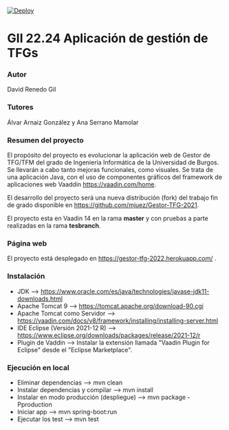 [![Deploy](https://www.herokucdn.com/deploy/button.svg)](https://gestor-tfg-2022.herokuapp.com)

# GII 22.24 Aplicación de gestión de TFGs

### Autor
David Renedo Gil

### Tutores
Álvar Arnaiz González y Ana Serrano Mamolar

### Resumen del proyecto
El propósito del proyecto es evolucionar la aplicación web de Gestor de TFG/TFM del grado de Ingeniería Informática de la Universidad de Burgos. Se llevarán a cabo tanto mejoras funcionales, como visuales. 
Se trata de una aplicación Java, con el uso de componentes gráficos del framework de aplicaciones web Vaaddin https://vaadin.com/home.  

El desarrollo del proyecto será una nueva distribución (fork) del trabajo fin de grado disponible en https://github.com/mjuez/Gestor-TFG-2021.

El proyecto esta en Vaadin 14 en la rama **master** y con pruebas a parte realizadas en la rama **tesbranch**.

### Página web
El proyecto está desplegado en https://gestor-tfg-2022.herokuapp.com/ .

### Instalación
* JDK --> https://www.oracle.com/es/java/technologies/javase-jdk11-downloads.html
* Apache Tomcat 9 --> https://tomcat.apache.org/download-90.cgi
* Apache Tomcat como Servidor --> https://vaadin.com/docs/v8/framework/installing/installing-server.html
* IDE Eclipse (Versión 2021-12 R) --> https://www.eclipse.org/downloads/packages/release/2021-12/r
* Plugin de Vaddin --> Instalar la extensión llamada "Vaadin Plugin for Eclipse" desde el "Eclipse Marketplace".

### Ejecución en local
* Eliminar dependencias --> mvn clean
* Instalar dependencias y compilar --> mvn install
* Instalar en modo producción (despliegue) --> mvn package -Pproduction
* Iniciar app --> mvn spring-boot:run
* Ejecutar los test --> mvn test
